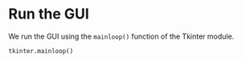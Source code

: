 # Run the GUI

We run the GUI using the `mainloop()` function of the Tkinter module.

```python
tkinter.mainloop()
```
